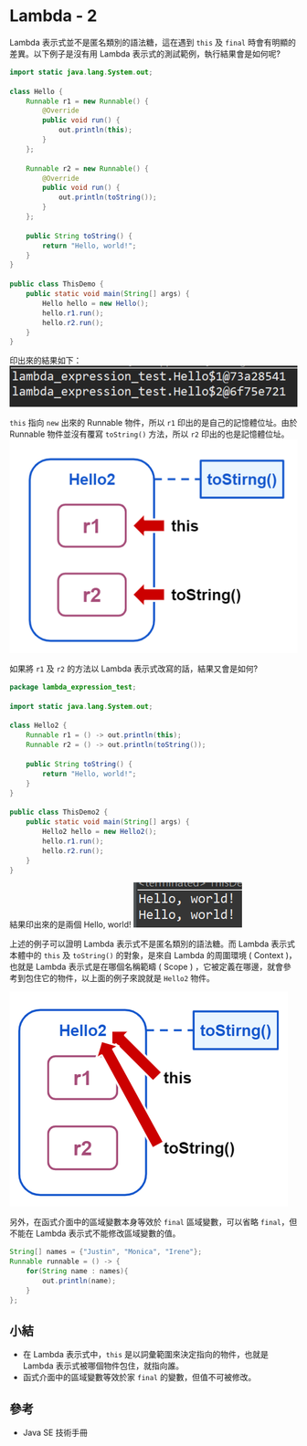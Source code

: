 # Lambda - 2
Lambda 表示式並不是匿名類別的語法糖，這在遇到 `this` 及 `final` 時會有明顯的差異。以下例子是沒有用 Lambda 表示式的測試範例，執行結果會是如何呢?
```java
import static java.lang.System.out;

class Hello {
    Runnable r1 = new Runnable() {
        @Override
        public void run() {
            out.println(this);
        }
    };

    Runnable r2 = new Runnable() {
        @Override
        public void run() {
            out.println(toString());
        }
    };

    public String toString() {
        return "Hello, world!";
    }
}

public class ThisDemo {
    public static void main(String[] args) {
        Hello hello = new Hello();
        hello.r1.run();
        hello.r2.run();
    }
}
```

印出來的結果如下：
![ ](/images/lambda-2.1.png)

`this` 指向 `new` 出來的 Runnable 物件，所以 `r1` 印出的是自己的記憶體位址。由於 Runnable 物件並沒有覆寫 `toString()` 方法，所以 `r2` 印出的也是記憶體位址。
![ ](/images/lambda-2.3.png)

如果將 `r1` 及 `r2` 的方法以 Lambda 表示式改寫的話，結果又會是如何?

```java
package lambda_expression_test;

import static java.lang.System.out;

class Hello2 {
    Runnable r1 = () -> out.println(this);
    Runnable r2 = () -> out.println(toString());

    public String toString() {
        return "Hello, world!";
    }
}

public class ThisDemo2 {
    public static void main(String[] args) {
        Hello2 hello = new Hello2();
        hello.r1.run(); 
        hello.r2.run();
    }
}
```
結果印出來的是兩個 Hello, world!
![ ](/images/lambda-2.2.png)

上述的例子可以證明 Lambda 表示式不是匿名類別的語法糖。而 Lambda 表示式本體中的 `this` 及 `toString()` 的對象，是來自 Lambda 的周圍環境 ( Context )，也就是 Lambda 表示式是在哪個名稱範疇 ( Scope ) ，它被定義在哪邊，就會參考到包住它的物件，以上面的例子來說就是 `Hello2` 物件。 

![ ](/images/lambda-2.4.png)

另外，在函式介面中的區域變數本身等效於 `final` 區域變數，可以省略 `final`，但不能在 Lambda 表示式不能修改區域變數的值。

```java
String[] names = {"Justin", "Monica", "Irene"};
Runnable runnable = () -> {
    for(String name : names){
        out.println(name);
    }
};
```

## 小結
* 在 Lambda 表示式中，`this` 是以詞彙範圍來決定指向的物件，也就是 Lambda 表示式被哪個物件包住，就指向誰。
* 函式介面中的區域變數等效於家 `final` 的變數，但值不可被修改。

## 參考
* Java SE 技術手冊
